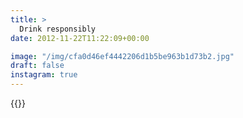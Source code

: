```yaml
---
title: >
  Drink responsibly
date: 2012-11-22T11:22:09+00:00

image: "/img/cfa0d46ef4442206d1b5be963b1d73b2.jpg"
draft: false
instagram: true
---
```


{{<photo src="/img/cfa0d46ef4442206d1b5be963b1d73b2.jpg">}}
